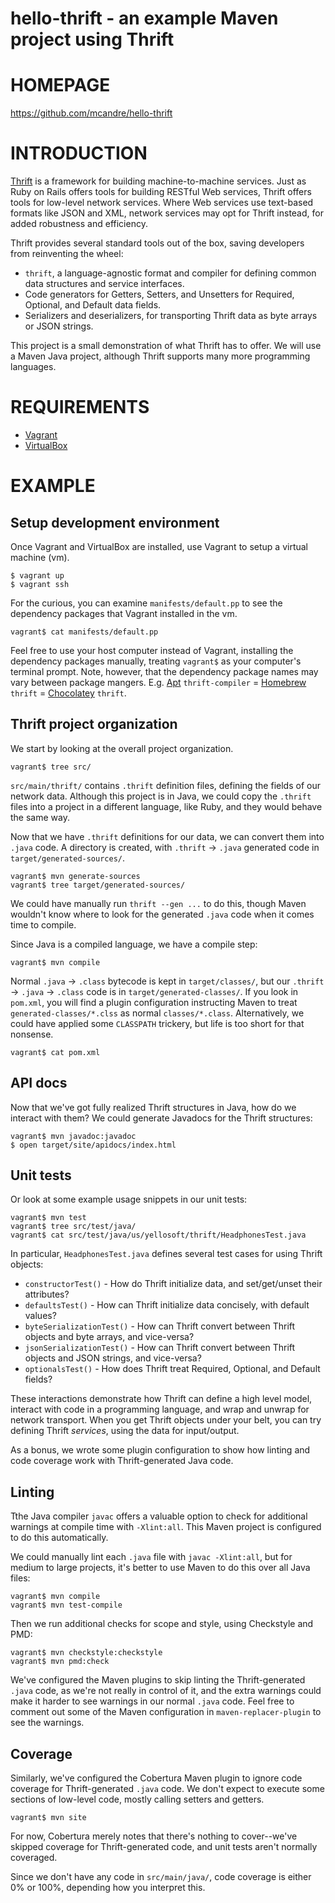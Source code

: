 # hello-thrift - an example Maven project using Thrift

# HOMEPAGE

https://github.com/mcandre/hello-thrift

# INTRODUCTION

[Thrift](https://thrift.apache.org/) is a framework for building machine-to-machine services. Just as Ruby on Rails offers tools for building RESTful Web services, Thrift offers tools for low-level network services. Where Web services use text-based formats like JSON and XML, network services may opt for Thrift instead, for added robustness and efficiency.

Thrift provides several standard tools out of the box, saving developers from reinventing the wheel:

* `thrift`, a language-agnostic format and compiler for defining common data structures and service interfaces.
* Code generators for Getters, Setters, and Unsetters for Required, Optional, and Default data fields.
* Serializers and deserializers, for transporting Thrift data as byte arrays or JSON strings.

This project is a small demonstration of what Thrift has to offer. We will use a Maven Java project, although Thrift supports many more programming languages.

# REQUIREMENTS

* [Vagrant](http://www.vagrantup.com/)
* [VirtualBox](https://www.virtualbox.org/)

# EXAMPLE

## Setup development environment

Once Vagrant and VirtualBox are installed, use Vagrant to setup a virtual machine (vm).

```
$ vagrant up
$ vagrant ssh
```

For the curious, you can examine `manifests/default.pp` to see the dependency packages that Vagrant installed in the vm.

```
vagrant$ cat manifests/default.pp
```

Feel free to use your host computer instead of Vagrant, installing the dependency packages manually, treating `vagrant$` as your computer's terminal prompt. Note, however, that the dependency package names may vary between package mangers. E.g. [Apt](https://wiki.debian.org/Apt) `thrift-compiler` = [Homebrew](http://brew.sh/) `thrift` = [Chocolatey](http://chocolatey.org/) `thrift`.

## Thrift project organization

We start by looking at the overall project organization.

```
vagrant$ tree src/
```

`src/main/thrift/` contains `.thrift` definition files, defining the fields of our network data. Although this project is in Java, we could copy the `.thrift` files into a project in a different language, like Ruby, and they would behave the same way.

Now that we have `.thrift` definitions for our data, we can convert them into `.java` code. A directory is created, with `.thrift` -> `.java` generated code in `target/generated-sources/`.

```
vagrant$ mvn generate-sources
vagrant$ tree target/generated-sources/
```

We could have manually run `thrift --gen ...` to do this, though Maven wouldn't know where to look for the generated `.java` code when it comes time to compile.

Since Java is a compiled language, we have a compile step:

```
vagrant$ mvn compile
```

Normal `.java` -> `.class` bytecode is kept in `target/classes/`, but our `.thrift` -> `.java` -> `.class` code is in `target/generated-classes/`. If you look in `pom.xml`, you will find a plugin configuration instructing Maven to treat `generated-classes/*.clss` as normal `classes/*.class`. Alternatively, we could have applied some `CLASSPATH` trickery, but life is too short for that nonsense.

```
vagrant$ cat pom.xml
```

## API docs

Now that we've got fully realized Thrift structures in Java, how do we interact with them? We could generate Javadocs for the Thrift structures:

```
vagrant$ mvn javadoc:javadoc
$ open target/site/apidocs/index.html
```

## Unit tests

Or look at some example usage snippets in our unit tests:

```
vagrant$ mvn test
vagrant$ tree src/test/java/
vagrant$ cat src/test/java/us/yellosoft/thrift/HeadphonesTest.java
```

In particular, `HeadphonesTest.java` defines several test cases for using Thrift objects:

* `constructorTest()` - How do Thrift initialize data, and set/get/unset their attributes?
* `defaultsTest()` - How can Thrift initialize data concisely, with default values?
* `byteSerializationTest()` - How can Thrift convert between Thrift objects and byte arrays, and vice-versa?
* `jsonSerializationTest()` - How can Thrift convert between Thrift objects and JSON strings, and vice-versa?
* `optionalsTest()` - How does Thrift treat Required, Optional, and Default fields?

These interactions demonstrate how Thrift can define a high level model, interact with code in a programming language, and wrap and unwrap for network transport. When you get Thrift objects under your belt, you can try defining Thrift *services*, using the data for input/output.

As a bonus, we wrote some plugin configuration to show how linting and code coverage work with Thrift-generated Java code.

## Linting

Tthe Java compiler `javac` offers a valuable option to check for additional warnings at compile time with `-Xlint:all`. This Maven project is configured to do this automatically.

We could manually lint each `.java` file with `javac -Xlint:all`, but for medium to large projects, it's better to use Maven to do this over all Java files:


```
vagrant$ mvn compile
vagrant$ mvn test-compile
```

Then we run additional checks for scope and style, using Checkstyle and PMD:

```
vagrant$ mvn checkstyle:checkstyle
vagrant$ mvn pmd:check
```

We've configured the Maven plugins to skip linting the Thrift-generated `.java` code, as we're not really in control of it, and the extra warnings could make it harder to see warnings in our normal `.java` code. Feel free to comment out some of the Maven configuration in `maven-replacer-plugin` to see the warnings.

## Coverage

Similarly, we've configured the Cobertura Maven plugin to ignore code coverage for Thrift-generated `.java` code. We don't expect to execute some sections of low-level code, mostly calling setters and getters.

```
vagrant$ mvn site
```

For now, Cobertura merely notes that there's nothing to cover--we've skipped coverage for Thrift-generated code, and unit tests aren't normally coveraged.

Since we don't have any code in `src/main/java/`, code coverage is either 0% or 100%, depending how you interpret this.
